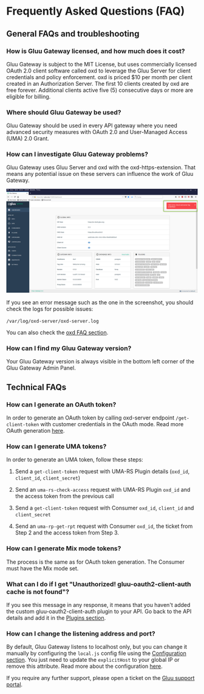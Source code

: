 # Frequently Asked Questions (FAQ)

## General FAQs and troubleshooting

### How is Gluu Gateway licensed, and how much does it cost?
Gluu Gateway is subject to the MIT License, but uses commercially licensed OAuth 2.0 client software called oxd to leverage the Gluu Server for client credentials and policy enforcement. oxd is priced $10 per month per client created in an Authorization Server. The first 10 clients created by oxd are free forever. Additional clients active five (5) consecutive days or more are eligible for billing.

### Where should Gluu Gateway be used?
Gluu Gateway should be used in every API gateway where you need advanced security measures with OAuth 2.0 and User-Managed Access (UMA) 2.0 Grant.

### How can I investigate Gluu Gateway problems?
Gluu Gateway uses Gluu Server and oxd with the oxd-https-extension. That means any potential issue on these servers can influence the work of Gluu Gateway.

![](./img/10_oxd_error_faq.png)

If you see an error message such as the one in the screenshot, you should check the logs for possible issues:

`/var/log/oxd-server/oxd-server.log`

You can also check the [oxd FAQ section](https://gluu.org/docs/oxd/3.1.3/faq/).

### How can I find my Gluu Gateway version?
Your Gluu Gateway version is always visible in the bottom left corner of the Gluu Gateway Admin Panel. 

## Technical FAQs

### How can I generate an OAuth token?
In order to generate an OAuth token by calling oxd-server endpoint `/get-client-token` with customer credentials in the OAuth mode. Read more OAuth generation [here](https://gluu.org/docs/oxd/api/#get-client-token).

### How can I generate UMA tokens?
In order to generate an UMA token, follow these steps:

1. Send a `get-client-token` request with UMA-RS Plugin details (`oxd_id`, `client_id`, `client_secret`)

1. Send an `uma-rs-check-access` request with UMA-RS Plugin `oxd_id` and the access token from the previous call

1. Send a `get-client-token` request with Consumer `oxd_id`, `client_id` and `client_secret` 

1. Send an `uma-rp-get-rpt` request with Consumer `oxd_id`, the ticket from Step 2 and the access token from Step 3.

### How can I generate Mix mode tokens?
The process is the same as for OAuth token generation. The Consumer must have the Mix mode set.  

### What can I do if I get "Unauthorized! gluu-oauth2-client-auth cache is not found"?
If you see this message in any response, it means that you haven't added the custom gluu-oauth2-client-auth plugin to your API. Go back to the API details and add it in the [Plugins section](https://gluu.org/docs/gg/3.1.3/admin-gui/#manage-apis). 

### How can I change the listening address and port?
By default, Gluu Gateway listens to localhost only, but you can change it manually by configuring the `local.js` config file using the [Configuration section](https://gluu.org/docs/gg/3.1.3/configuration/#admin-gui-portal-konga). You just need to update the `explicitHost` to your global IP or remove this attribute. Read more about the configuration [here](https://sailsjs.com/documentation/reference/configuration/sails-config).
 
 
If you require any further support, please open a ticket on the [Gluu support portal](https://support.gluu.org).
